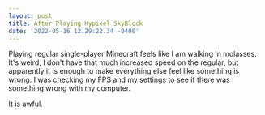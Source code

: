 ```yaml
--- 
layout: post 
title: After Playing Hypixel SkyBlock 
date: '2022-05-16 12:29:22.34 -0400' 
--- 
```

Playing regular single-player Minecraft feels like I am walking in molasses. It's weird, I don't have that much 
increased speed on the regular, but apparently it is enough to make everything else feel like something is 
wrong. I was checking my FPS and my settings to see if there was something wrong with my computer.

It is awful. 
